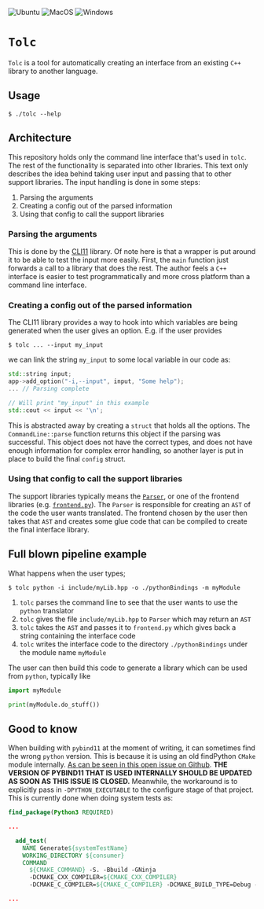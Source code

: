 ![Ubuntu](https://github.com/srydell/tolc/workflows/Ubuntu/badge.svg) ![MacOS](https://github.com/srydell/tolc/workflows/MacOS/badge.svg) ![Windows](https://github.com/srydell/tolc/workflows/Windows/badge.svg)

# `Tolc` #

`Tolc` is a tool for automatically creating an interface from an existing `C++` library to another language.

## Usage ##

```shell
$ ./tolc --help
```

## Architecture ##

This repository holds only the command line interface that's used in `tolc`. The rest of the functionality is separated into other libraries. This text only describes the idea behind taking user input and passing that to other support libraries. The input handling is done in some steps:

1. Parsing the arguments
2. Creating a config out of the parsed information
3. Using that config to call the support libraries

### Parsing the arguments ###

This is done by the [CLI11](https://github.com/CLIUtils/CLI11) library. Of note here is that a wrapper is put around it to be able to test the input more easily. First, the `main` function just forwards a call to a library that does the rest. The author feels a `C++` interface is easier to test programmatically and more cross platform than a command line interface.

### Creating a config out of the parsed information ###

The CLI11 library provides a way to hook into which variables are being generated when the user gives an option. E.g. if the user provides

```shell
$ tolc ... --input my_input
```

we can link the string `my_input` to some local variable in our code as:

```cpp
std::string input;
app->add_option("-i,--input", input, "Some help");
... // Parsing complete

// Will print "my_input" in this example
std::cout << input << '\n';
```

This is abstracted away by creating a `struct` that holds all the options. The `CommandLine::parse` function returns this object if the parsing was successful. This object does not have the correct types, and does not have enough information for complex error handling, so another layer is put in place to build the final `config` struct.

### Using that config to call the support libraries ###


The support libraries typically means the [`Parser`](https://github.com/srydell/Parser), or one of the frontend libraries (e.g. [`frontend.py`](https://github.com/srydell/Frontend.py)). The `Parser` is responsible for creating an `AST` of the code the user wants translated. The frontend chosen by the user then takes that `AST` and creates some glue code that can be compiled to create the final interface library.

## Full blown pipeline example ##

What happens when the user types;

```shell
$ tolc python -i include/myLib.hpp -o ./pythonBindings -m myModule
```

1. `tolc` parses the command line to see that the user wants to use the `python` translator
2. `tolc` gives the file `include/myLib.hpp` to `Parser` which may return an `AST`
3. `tolc` takes the `AST` and passes it to `frontend.py` which gives back a string containing the interface code
4. `tolc` writes the interface code to the directory `./pythonBindings` under the module name `myModule`

The user can then build this code to generate a library which can be used from `python`, typically like

```python
import myModule

print(myModule.do_stuff())
```


## Good to know ##

When building with `pybind11` at the moment of writing, it can sometimes find the wrong `python` version. This is because it is using an old findPython `CMake` module internally. [As can be seen in this open issue on Github](https://github.com/pybind/pybind11/issues/2154). **THE VERSION OF PYBIND11 THAT IS USED INTERNALLY SHOULD BE UPDATED AS SOON AS THIS ISSUE IS CLOSED.** Meanwhile, the workaround is to explicitly pass in `-DPYTHON_EXECUTABLE` to the configure stage of that project. This is currently done when doing system tests as:


```cmake
find_package(Python3 REQUIRED)

...

  add_test(
    NAME Generate${systemTestName}
    WORKING_DIRECTORY ${consumer}
    COMMAND
      ${CMAKE_COMMAND} -S. -Bbuild -GNinja
      -DCMAKE_CXX_COMPILER=${CMAKE_CXX_COMPILER}
      -DCMAKE_C_COMPILER=${CMAKE_C_COMPILER} -DCMAKE_BUILD_TYPE=Debug -Dtolc_ROOT=${test_package} -DPYTHON_EXECUTABLE=${Python3_EXECUTABLE})

...
```


